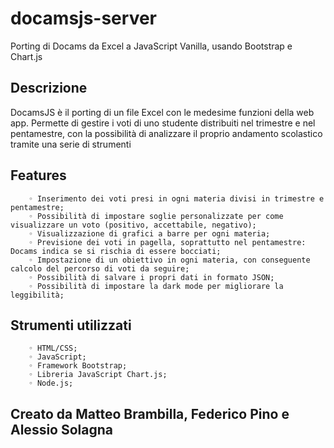 # docamsjs-server
Porting di Docams da Excel a JavaScript Vanilla, usando Bootstrap e Chart.js

## Descrizione
DocamsJS è il porting di un file Excel con le medesime funzioni della web app. Permette di gestire i voti di uno studente distribuiti nel trimestre e nel pentamestre, con la possibilità di analizzare il proprio andamento scolastico tramite una serie di strumenti 

## Features
        ◦ Inserimento dei voti presi in ogni materia divisi in trimestre e pentamestre;
        ◦ Possibilità di impostare soglie personalizzate per come visualizzare un voto (positivo, accettabile, negativo);
        ◦ Visualizzazione di grafici a barre per ogni materia;
        ◦ Previsione dei voti in pagella, soprattutto nel pentamestre: Docams indica se si rischia di essere bocciati;
        ◦ Impostazione di un obiettivo in ogni materia, con conseguente calcolo del percorso di voti da seguire;
        ◦ Possibilità di salvare i propri dati in formato JSON;
        ◦ Possibilità di impostare la dark mode per migliorare la leggibilità;
        
## Strumenti utilizzati
        ◦ HTML/CSS;
        ◦ JavaScript;
        ◦ Framework Bootstrap;
        ◦ Libreria JavaScript Chart.js;
        ◦ Node.js;

## Creato da Matteo Brambilla, Federico Pino e Alessio Solagna
